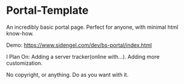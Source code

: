 # Portal-Template
An incredibly basic portal page. Perfect for anyone, with minimal html know-how.

Demo: https://www.sidengel.com/dev/bs-portal/index.html

I Plan On:
Adding a server tracker(online with...).
Adding more customization.

No copyright, or anything. Do as you want with it.
